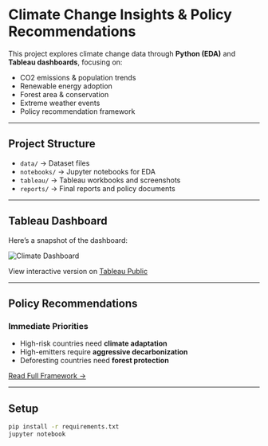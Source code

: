 #  Climate Change Insights & Policy Recommendations

This project explores climate change data through **Python (EDA)** and **Tableau dashboards**, focusing on:
-  CO2 emissions & population trends
- Renewable energy adoption
- Forest area & conservation
- Extreme weather events
- Policy recommendation framework

---

## Project Structure
- `data/` → Dataset files  
- `notebooks/` → Jupyter notebooks for EDA  
- `tableau/` → Tableau workbooks and screenshots  
- `reports/` → Final reports and policy documents  

---

##  Tableau Dashboard
Here’s a snapshot of the dashboard:  

![Climate Dashboard](tableau/screenshots/dashboard1.png)

View interactive version on [Tableau Public](https://public.tableau.com/views/YourDashboardLinkHere)

---

##  Policy Recommendations
### Immediate Priorities
- High-risk countries need **climate adaptation**
- High-emitters require **aggressive decarbonization**
- Deforesting countries need **forest protection**

[Read Full Framework →](reports/policy_recommendations.pdf)

---

##  Setup
```bash
pip install -r requirements.txt
jupyter notebook
